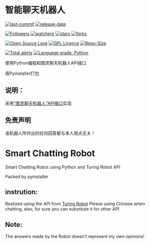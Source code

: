 # 智能聊天机器人

[![last-commit](https://img.shields.io/github/last-commit/HollowMan6/Smart-Chatting-Robot)](../../graphs/commit-activity)
[![release-date](https://img.shields.io/github/release-date/HollowMan6/Smart-Chatting-Robot)](../../releases)

[![Followers](https://img.shields.io/github/followers/HollowMan6?style=social)](https://github.com/HollowMan6?tab=followers)
[![watchers](https://img.shields.io/github/watchers/HollowMan6/Smart-Chatting-Robot?style=social)](../../watchers)
[![stars](https://img.shields.io/github/stars/HollowMan6/Smart-Chatting-Robot?style=social)](../../stargazers)
[![forks](https://img.shields.io/github/forks/HollowMan6/Smart-Chatting-Robot?style=social)](../../stargazers)

[![Open Source Love](https://badges.frapsoft.com/os/v1/open-source.svg?v=103)](https://hollowman6.github.io/fund.html)
[![GPL Licence](https://badges.frapsoft.com/os/gpl/gpl.svg?v=103)](https://opensource.org/licenses/GPL-3.0/)
[![Repo-Size](https://img.shields.io/github/repo-size/HollowMan6/Smart-Chatting-Robot.svg)](../../archive/master.zip)

[![Total alerts](https://img.shields.io/lgtm/alerts/g/HollowMan6/Smart-Chatting-Robot.svg?logo=lgtm&logoWidth=18)](https://lgtm.com/projects/g/HollowMan6/Smart-Chatting-Robot/alerts/)
[![Language grade: Python](https://img.shields.io/lgtm/grade/python/g/HollowMan6/Smart-Chatting-Robot.svg?logo=lgtm&logoWidth=18)](https://lgtm.com/projects/g/HollowMan6/Smart-Chatting-Robot/context:python)

使用Python编程和图灵聊天机器人API接口

用Pyinstaller打包

## 说明：
   采用[“图灵聊天机器人”API接口](http://www.turingapi.com/)实现 
   
## 免责声明
   该机器人所作出的任何回答都与本人观点无关！

# Smart Chatting Robot

Smart Chatting Robot using Python and Turing Robot API

Packed by pyinstaller

## instrution: 
   Realized using the API from [Turing Robot](http://www.turingapi.com/)
   Please using Chinese when chatting, also, for sure you can substitute it for other API 
   
## Note: 
   The answers made by the Robot doesn't represent my own opinions!
